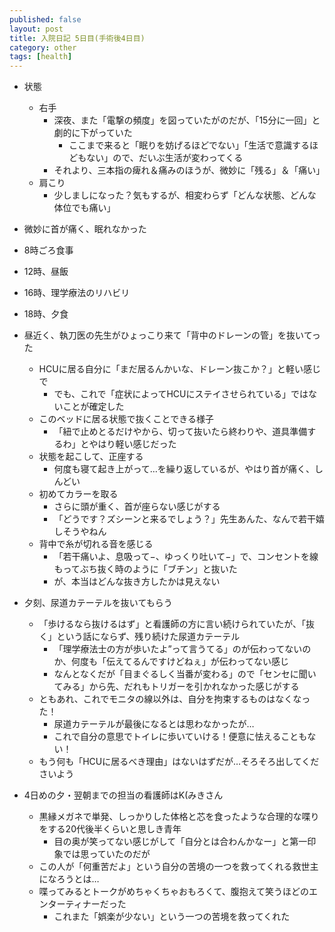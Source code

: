 ```yaml
---
published: false
layout: post
title: 入院日記 5日目(手術後4日目)
category: other
tags: [health]
---
```


- 状態
  - 右手
    - 深夜、また「電撃の頻度」を図っていたがのだが、「15分に一回」と劇的に下がっていた
      - ここまで来ると「眠りを妨げるほどでない」「生活で意識するほどもない」ので、だいぶ生活が変わってくる
    - それより、三本指の痺れ＆痛みのほうが、微妙に「残る」＆「痛い」
  - 肩こり
    - 少しましになった？気もするが、相変わらず「どんな状態、どんな体位でも痛い」
- 微妙に首が痛く、眠れなかった
- 8時ごろ食事
- 12時、昼飯
- 16時、理学療法のリハビリ
- 18時、夕食


- 昼近く、執刀医の先生がひょっこり来て「背中のドレーンの管」を抜いてった
  - HCUに居る自分に「まだ居るんかいな、ドレーン抜こか？」と軽い感じで
    - でも、これで「症状によってHCUにステイさせられている」ではないことが確定した
  - このベッドに居る状態で抜くことできる様子
    - 「紐で止めとるだけやから、切って抜いたら終わりや、道具準備するわ」とやはり軽い感じだった
  - 状態を起こして、正座する
    - 何度も寝て起き上がって…を繰り返しているが、やはり首が痛く、しんどい
  - 初めてカラーを取る
    - さらに頭が重く、首が座らない感じがする
    - 「どうです？ズシーンと来るでしょう？」先生あんた、なんで若干嬉しそうやねん
  - 背中で糸が切れる音を感じる
    - 「若干痛いよ、息吸って−、ゆっくり吐いて−」で、コンセントを線もってぶち抜く時のように「ブチン」と抜いた
    - が、本当はどんな抜き方したかは見えない


- 夕刻、尿道カテーテルを抜いてもらう
  - 「歩けるなら抜けるはず」と看護師の方に言い続けられていたが、「抜く」という話にならず、残り続けた尿道カテーテル
    - 「理学療法士の方が歩いたよ”って言うてる」のが伝わってないのか、何度も「伝えてるんですけどねぇ」が伝わってない感じ
    - なんとなくだが「目まぐるしく当番が変わる」ので「センセに聞いてみる」から先、だれもトリガーを引かれなかった感じがする
  - ともあれ、これでモニタの線以外は、自分を拘束するものはなくなった！
    - 尿道カテーテルが最後になるとは思わなかったが…
    - これで自分の意思でトイレに歩いていける！便意に怯えることもない！
  - もう何も「HCUに居るべき理由」はないはずだが…そろそろ出してくださいよう
  

- 4日めの夕・翌朝までの担当の看護師はK(みきさん
  - 黒縁メガネで単発、しっかりした体格と芯を食ったような合理的な喋りをする20代後半くらいと思しき青年
    - 目の奥が笑ってない感じがして「自分とは合わんかなー」と第一印象では思っていたのだが
  - この人が「何重苦だよ」という自分の苦境の一つを救ってくれる救世主になろうとは…
  - 喋ってみるとトークがめちゃくちゃおもろくて、腹抱えて笑うほどのエンターティナーだった
    - これまた「娯楽が少ない」という一つの苦境を救ってくれた
